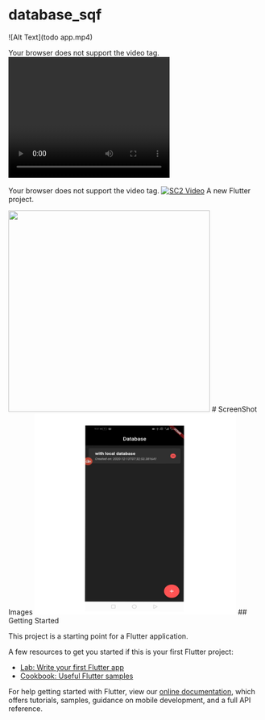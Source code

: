 # database_sqf
![Alt Text](todo app.mp4)

Your browser does not support the video tag.
 <video width="320" height="240" autoplay>
  <source src="todo app.mp4" type="video/mp4">

Your browser does not support the video tag.
</video> 
[![SC2 Video](doc/SC2_youtube.PNG)](https://youtu.be/dtrB02TLF7Y "SC2 Mini game - Click to Watch!")
A new Flutter project.

<img src="todo app.mp4" width="400" height="400"  >
# ScreenShot Images
<img src="screenshot/PicsArt_12-13-07.44.30.jpg" width="400" height="400"  >
## Getting Started

This project is a starting point for a Flutter application.

A few resources to get you started if this is your first Flutter project:

- [Lab: Write your first Flutter app](https://flutter.dev/docs/get-started/codelab)
- [Cookbook: Useful Flutter samples](https://flutter.dev/docs/cookbook)

For help getting started with Flutter, view our
[online documentation](https://flutter.dev/docs), which offers tutorials,
samples, guidance on mobile development, and a full API reference.
